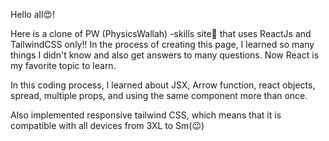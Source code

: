 Hello all😍!

Here is a clone of PW (PhysicsWallah) -skills site🚀 that uses ReactJs and TailwindCSS only!!
In the process of creating this page, I learned so many things I didn't know and also get answers to many questions. Now React is my favorite topic to learn.

In this coding process, I learned about JSX, Arrow function, react objects, spread, multiple props, and using the same component more than once.

Also implemented responsive tailwind CSS, which means that it is compatible with all devices from 3XL to Sm(😉)